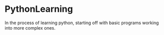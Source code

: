 # PythonLearning
In the process of learning python, starting off with basic programs working into more complex ones.
